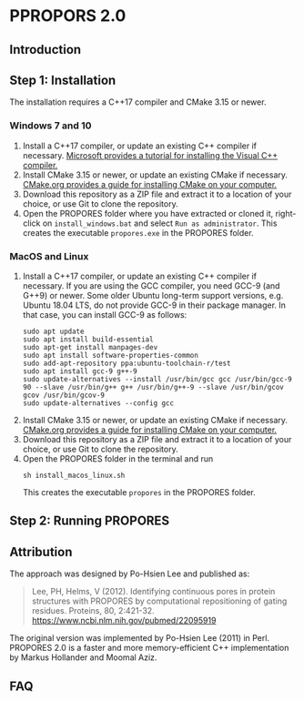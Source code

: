 # PPROPORS 2.0

## Introduction


## Step 1: Installation
The installation requires a C++17 compiler and CMake 3.15 or newer.

### Windows 7 and 10
1. Install a C++17 compiler, or update an existing C++ compiler if necessary. [Microsoft provides a tutorial for installing the Visual C++ compiler.](https://docs.microsoft.com/en-us/cpp/build/vscpp-step-0-installation?view=vs-2019)
2. Install CMake 3.15 or newer, or update an existing CMake if necessary. [CMake.org provides a guide for installing CMake on your computer.](https://cmake.org/install)
3. Download this repository as a ZIP file and extract it to a location of your choice, or use Git to clone the repository.
4. Open the PROPORES folder where you have extracted or cloned it, right-click on `install_windows.bat` and select `Run as administrator`. This creates the executable `propores.exe` in the PROPORES folder.

### MacOS and Linux
1. Install a C++17 compiler, or update an existing C++ compiler if necessary. If you are using the GCC compiler, you need GCC-9 (and G++9) or newer. Some older Ubuntu long-term support versions, e.g. Ubuntu 18.04 LTS, do not provide GCC-9 in their package manager. In that case, you can install GCC-9 as follows:
   ```
   sudo apt update
   sudo apt install build-essential
   sudo apt-get install manpages-dev
   sudo apt install software-properties-common
   sudo add-apt-repository ppa:ubuntu-toolchain-r/test
   sudo apt install gcc-9 g++-9
   sudo update-alternatives --install /usr/bin/gcc gcc /usr/bin/gcc-9 90 --slave /usr/bin/g++ g++ /usr/bin/g++-9 --slave /usr/bin/gcov gcov /usr/bin/gcov-9
   sudo update-alternatives --config gcc
   ```
2. Install CMake 3.15 or newer, or update an existing CMake if necessary. [CMake.org provides a guide for installing CMake on your computer.](https://cmake.org/install)
3. Download this repository as a ZIP file and extract it to a location of your choice, or use Git to clone the repository.
4. Open the PROPORES folder in the terminal and run 
   ```
   sh install_macos_linux.sh
   ```
   This creates the executable `propores` in the PROPORES folder.


## Step 2: Running PROPORES

## Attribution

The approach was designed by Po-Hsien Lee and published as:

>Lee, PH, Helms, V (2012). Identifying continuous pores in protein structures with PROPORES by computational repositioning of gating residues. Proteins, 80, 2:421-32. https://www.ncbi.nlm.nih.gov/pubmed/22095919

The original version was implemented by Po-Hsien Lee (2011) in Perl. PROPORES 2.0 is a faster and more memory-efficient C++ implementation by Markus Hollander and Moomal Aziz.

## FAQ
